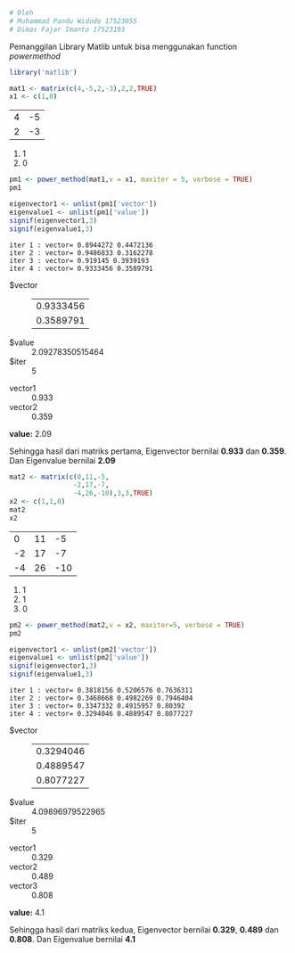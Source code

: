 

```R
# Oleh 
# Muhammad Pandu Widodo 17523055
# Dimas Fajar Imanto 17523193
```

Pemanggilan Library Matlib untuk bisa menggunakan function _powermethod_


```R
library('matlib')
```


```R
mat1 <- matrix(c(4,-5,2,-3),2,2,TRUE)
x1 <- c(1,0)
```


<table>
<tbody>
	<tr><td>4 </td><td>-5</td></tr>
	<tr><td>2 </td><td>-3</td></tr>
</tbody>
</table>




<ol class=list-inline>
	<li>1</li>
	<li>0</li>
</ol>




```R
pm1 <- power_method(mat1,v = x1, maxiter = 5, verbose = TRUE)
pm1

eigenvector1 <- unlist(pm1['vector'])
eigenvalue1 <- unlist(pm1['value'])
signif(eigenvector1,3)
signif(eigenvalue1,3)
```

    iter 1 : vector= 0.8944272 0.4472136 
    iter 2 : vector= 0.9486833 0.3162278 
    iter 3 : vector= 0.919145 0.3939193 
    iter 4 : vector= 0.9333456 0.3589791 
    


<dl>
	<dt>$vector</dt>
		<dd><table>
<tbody>
	<tr><td>0.9333456</td></tr>
	<tr><td>0.3589791</td></tr>
</tbody>
</table>
</dd>
	<dt>$value</dt>
		<dd>2.09278350515464</dd>
	<dt>$iter</dt>
		<dd>5</dd>
</dl>




<dl class=dl-horizontal>
	<dt>vector1</dt>
		<dd>0.933</dd>
	<dt>vector2</dt>
		<dd>0.359</dd>
</dl>




<strong>value:</strong> 2.09


Sehingga hasil dari matriks pertama, Eigenvector bernilai __0.933__ dan __0.359__. Dan Eigenvalue bernilai __2.09__


```R
mat2 <- matrix(c(0,11,-5,
                -2,17,-7,
                -4,26,-10),3,3,TRUE)
x2 <- c(1,1,0)
mat2
x2
```


<table>
<tbody>
	<tr><td> 0 </td><td>11 </td><td> -5</td></tr>
	<tr><td>-2 </td><td>17 </td><td> -7</td></tr>
	<tr><td>-4 </td><td>26 </td><td>-10</td></tr>
</tbody>
</table>




<ol class=list-inline>
	<li>1</li>
	<li>1</li>
	<li>0</li>
</ol>




```R
pm2 <- power_method(mat2,v = x2, maxiter=5, verbose = TRUE)
pm2

eigenvector1 <- unlist(pm2['vector'])
eigenvalue1 <- unlist(pm2['value'])
signif(eigenvector1,3)
signif(eigenvalue1,3)
```

    iter 1 : vector= 0.3818156 0.5206576 0.7636311 
    iter 2 : vector= 0.3468668 0.4982269 0.7946404 
    iter 3 : vector= 0.3347332 0.4915957 0.80392 
    iter 4 : vector= 0.3294046 0.4889547 0.8077227 
    


<dl>
	<dt>$vector</dt>
		<dd><table>
<tbody>
	<tr><td>0.3294046</td></tr>
	<tr><td>0.4889547</td></tr>
	<tr><td>0.8077227</td></tr>
</tbody>
</table>
</dd>
	<dt>$value</dt>
		<dd>4.09896979522965</dd>
	<dt>$iter</dt>
		<dd>5</dd>
</dl>




<dl class=dl-horizontal>
	<dt>vector1</dt>
		<dd>0.329</dd>
	<dt>vector2</dt>
		<dd>0.489</dd>
	<dt>vector3</dt>
		<dd>0.808</dd>
</dl>




<strong>value:</strong> 4.1


Sehingga hasil dari matriks kedua, Eigenvector bernilai __0.329__, __0.489__ dan __0.808__. Dan Eigenvalue bernilai __4.1__
